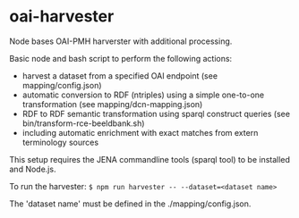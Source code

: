 # oai-harvester

Node bases OAI-PMH harverster with additional processing. 

Basic node and bash script to perform the following actions:

- harvest a dataset from a specified OAI endpoint (see mapping/config.json)
- automatic conversion to RDF (ntriples) using a simple one-to-one transformation (see mapping/dcn-mapping.json)
- RDF to RDF semantic transformation using sparql construct queries (see bin/transform-rce-beeldbank.sh)
- including automatic enrichment with exact matches from extern terminology sources

This setup requires the JENA commandline tools (sparql tool) to be installed and Node.js.

To run the harvester:
``
$ npm run harvester -- --dataset=<dataset name>
``

The 'dataset name' must be defined in the ./mapping/config.json.